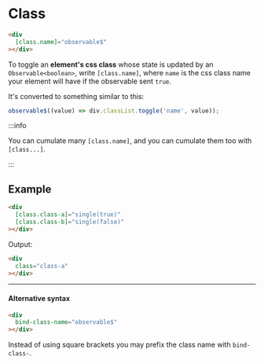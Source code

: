 # Class

```html
<div
  [class.name]="observable$"
></div>
```

To toggle an **element's css class** whose state is updated by an `Observable<boolean>`, write `[class.name]`,
where `name` is the css class name your element will have if the observable sent `true`.

It's converted to something similar to this:

```ts
observable$((value) => div.classList.toggle('name', value));
```

:::info

You can cumulate many `[class.name]`, and you can cumulate them too with `[class...]`.

:::

## Example

```html
<div
  [class.class-a]="single(true)"
  [class.class-b]="single(false)"
></div>
```

Output:

```html
<div
  class="class-a"
></div>
```

---

#### Alternative syntax

```html
<div
  bind-class-name="observable$"
></div>
```

Instead of using square brackets you may prefix the class name with `bind-class-`.
